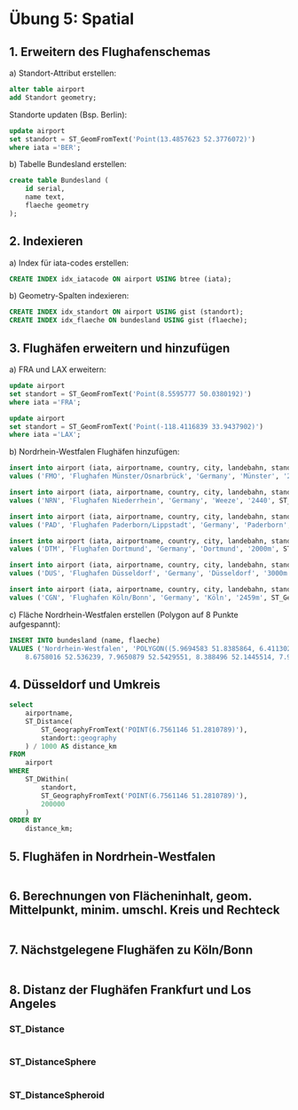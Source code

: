 # Übung 5: Spatial

## 1. Erweitern des Flughafenschemas
   
a) Standort-Attribut erstellen:
```SQL
alter table airport
add Standort geometry;
```

Standorte updaten (Bsp. Berlin):
```SQL
update airport
set standort = ST_GeomFromText('Point(13.4857623 52.3776072)')
where iata ='BER';
```

b) Tabelle Bundesland erstellen:
```SQL
create table Bundesland (
	id serial,
	name text, 
	flaeche geometry
);
```

## 2. Indexieren

a) Index für iata-codes erstellen: 
```SQL
CREATE INDEX idx_iatacode ON airport USING btree (iata);
```

b) Geometry-Spalten indexieren:
```SQL
CREATE INDEX idx_standort ON airport USING gist (standort);
CREATE INDEX idx_flaeche ON bundesland USING gist (flaeche);
````

## 3. Flughäfen erweitern und hinzufügen

a) FRA und LAX erweitern:
```SQL
update airport
set standort = ST_GeomFromText('Point(8.5595777 50.0380192)')
where iata ='FRA';

update airport
set standort = ST_GeomFromText('Point(-118.4116839 33.9437902)')
where iata ='LAX';
```

b) Nordrhein-Westfalen Flughäfen hinzufügen:
```SQL
insert into airport (iata, airportname, country, city, landebahn, standort) 
values ('FMO', 'Flughafen Münster/Osnarbrück', 'Germany', 'Münster', '2170m', ST_GeomFromText('Point(7.6838402 52.13297)'));

insert into airport (iata, airportname, country, city, landebahn, standort) 
values ('NRN', 'Flughafen Niederrhein', 'Germany', 'Weeze', '2440', ST_GeomFromText('Point(6.1390716 51.6027586)'));

insert into airport (iata, airportname, country, city, landebahn, standort) 
values ('PAD', 'Flughafen Paderborn/Lippstadt', 'Germany', 'Paderborn', '2180m', ST_GeomFromText('Point(8.6151872 51.6131764)'));

insert into airport (iata, airportname, country, city, landebahn, standort) 
values ('DTM', 'Flughafen Dortmund', 'Germany', 'Dortmund', '2000m', ST_GeomFromText('Point(7.6094325 51.5173204)'));

insert into airport (iata, airportname, country, city, landebahn, standort) 
values ('DUS', 'Flughafen Düsseldorf', 'Germany', 'Düsseldorf', '3000m', ST_GeomFromText('Point(6.7561146 51.2810789)'));

insert into airport (iata, airportname, country, city, landebahn, standort) 
values ('CGN', 'Flughafen Köln/Bonn', 'Germany', 'Köln', '2459m', ST_GeomFromText('Point(7.112011 50.87598)'));
```

c) Fläche Nordrhein-Westfalen erstellen (Polygon auf 8 Punkte aufgespannt):
```SQL
INSERT INTO bundesland (name, flaeche)
VALUES ('Nordrhein-Westfalen', 'POLYGON((5.9694583 51.8385864, 6.4113023 50.3185954, 9.4073073 51.6341921,
	8.6758016 52.536239, 7.9650879 52.5429551, 8.388496 52.1445514, 7.9261338 52.0761215, 7.6176956 52.4843394, 5.9694583 51.8385864))');
```

## 4. Düsseldorf und Umkreis
```SQL
select
    airportname,
    ST_Distance(
        ST_GeographyFromText('POINT(6.7561146 51.2810789)'),
        standort::geography
    ) / 1000 AS distance_km 
FROM
    airport
WHERE
    ST_DWithin(
        standort,
        ST_GeographyFromText('POINT(6.7561146 51.2810789)'), 
        200000 
    )
ORDER BY
    distance_km;
```

## 5. Flughäfen in Nordrhein-Westfalen
```SQL

```

## 6. Berechnungen von Flächeninhalt, geom. Mittelpunkt, minim. umschl. Kreis und Rechteck
```SQl

```

## 7. Nächstgelegene Flughäfen zu Köln/Bonn
```SQL

```

## 8. Distanz der Flughäfen Frankfurt und Los Angeles
### ST_Distance
```SQL

```

### ST_DistanceSphere
```SQL

```

### ST_DistanceSpheroid
```SQL

```
